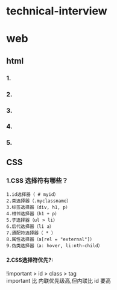 # technical-interview


# web

## html
### 1.

### 2.

### 3.

### 4.

### 5.


## CSS 
### 1.CSS 选择符有哪些？
```
1.id选择器（ # myid）
2.类选择器（.myclassname）
3.标签选择器（div, h1, p）
4.相邻选择器（h1 + p）
5.子选择器（ul > li）
6.后代选择器（li a）
7.通配符选择器（ * ）
8.属性选择器（a[rel = "external"]）
9.伪类选择器（a: hover, li:nth-child）
```
#### 2.CSS选择符优先?:
!important > id > class > tag  
important 比 内联优先级高,但内联比 id 要高



